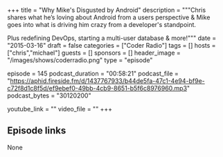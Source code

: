 +++
title = "Why Mike's Disgusted by Android"
description = """Chris shares what he’s loving about Android from a users perspective & Mike goes into what is driving him crazy from a developer's standpoint.

Plus redefining DevOps, starting a multi-user database & more!"""
date = "2015-03-16"
draft = false
categories = ["Coder Radio"]
tags = []
hosts = ["chris","michael"]
guests = []
sponsors = []
header_image = "/images/shows/coderradio.png"
type = "episode"

episode = 145
podcast_duration = "00:58:21"
podcast_file = "https://aphid.fireside.fm/d/1437767933/b44de5fa-47c1-4e94-bf9e-c72f8d1c8f5d/ef9ebef0-49bb-4cb9-8651-b5f6c8976960.mp3"
podcast_bytes = "30120200"

youtube_link = ""
video_file = ""
+++

## Episode links

None

